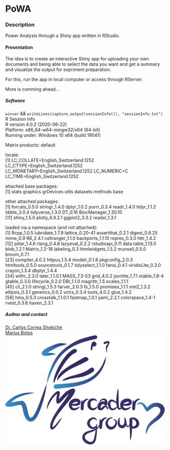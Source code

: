 # PoWA  
  
### Description  

Power Analysis through a Shiny app written in RStudio.  


#### Presentation  

The idea is to create an interactive Shiny app for uploading your own documents and being able to select the data you want and get a summary and visualize the output for expriment preparation.

For this, run the app in local computer or access through RServer.

More is comming ahead...

##### Software
`winver` && `writeLines(capture.output(sessionInfo()), "sessionInfo.txt")`
R Session Info  
R version 4.0.2 (2020-06-22)  
Platform: x86_64-w64-mingw32/x64 (64-bit)  
Running under: Windows 10 x64 (build 19041)  

Matrix products: default  

locale:  
[1] LC_COLLATE=English_Switzerland.1252  LC_CTYPE=English_Switzerland.1252    LC_MONETARY=English_Switzerland.1252 LC_NUMERIC=C                         LC_TIME=English_Switzerland.1252      

attached base packages:  
[1] stats     graphics  grDevices utils     datasets  methods   base       

other attached packages:  
 [1] forcats_0.5.0       stringr_1.4.0       dplyr_1.0.2         purrr_0.3.4         readr_1.4.0         tidyr_1.1.2         tibble_3.0.4        tidyverse_1.3.0     DT_0.16             BiocManager_1.30.10  
[11] shiny_1.5.0         plotly_4.9.2.1      ggplot2_3.3.2       readxl_1.3.1         

loaded via a namespace (and not attached):  
 [1] Rcpp_1.0.5        lubridate_1.7.9   lattice_0.20-41   assertthat_0.2.1  digest_0.6.25     mime_0.9          R6_2.4.1          cellranger_1.1.0  backports_1.1.10  reprex_0.3.0      httr_1.4.2         
[12] pillar_1.4.6      rlang_0.4.8       lazyeval_0.2.2    rstudioapi_0.11   data.table_1.13.0 blob_1.2.1        Matrix_1.2-18     labeling_0.3      htmlwidgets_1.5.2 munsell_0.5.0     broom_0.7.1        
[23] compiler_4.0.2    httpuv_1.5.4      modelr_0.1.8      pkgconfig_2.0.3   htmltools_0.5.0   sourcetools_0.1.7 tidyselect_1.1.0  fansi_0.4.1       viridisLite_0.3.0 crayon_1.3.4      dbplyr_1.4.4       
[34] withr_2.3.0       later_1.1.0.1     MASS_7.3-53       grid_4.0.2        jsonlite_1.7.1    xtable_1.8-4      gtable_0.3.0      lifecycle_0.2.0   DBI_1.1.0         magrittr_1.5      scales_1.1.1       
[45] cli_2.1.0         stringi_1.5.3     farver_2.0.3      fs_1.5.0          promises_1.1.1    xml2_1.3.2        ellipsis_0.3.1    generics_0.0.2    vctrs_0.3.4       tools_4.0.2       glue_1.4.2         
[56] hms_0.5.3         crosstalk_1.1.0.1 fastmap_1.0.1     yaml_2.2.1        colorspace_1.4-1  rvest_0.3.6       haven_2.3.1        
  
##### Author and contact  
[Dr. Carlos Correa Shokiche](https://www.linkedin.com/in/dr-carlos-correa-shokiche-72b10024)  
[Marius Botos](https://twitter.com/MariusBotos)  
![Logo](./www/LOGOnadia.png)
